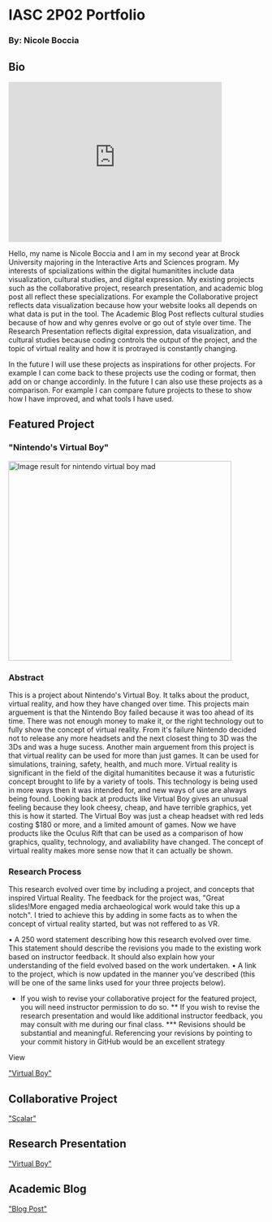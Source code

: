 <h1> IASC 2P02 Portfolio</h1>
<h3>By: Nicole Boccia</h3>
<h2>Bio</h2>
<iframe class="so" width="420" height="315" src="https://www.youtube.com/embed/QpcsdhYmd7M" frameborder="0"></iframe>
<p> Hello, my name is Nicole Boccia and I am in my second year at Brock University majoring in the Interactive Arts and Sciences program. My interests of spcializations within the digital humanitites include data visualization, cultural studies, and digital expression. My existing projects such as the collaborative project, research presentation, and academic blog post all reflect these specializations. For example the Collaborative project reflects data visualization because how your website looks all depends on what data is put in the tool. The Academic Blog Post reflects cultural studies because of how and why genres evolve or go out of style over time. The Research Presentation reflects digital expression, data visualization, and cultural studies because coding controls the output of the project, and the topic of virtual reality and how it is protrayed is constantly changing.</p>
<p>In the future I will use these projects as inspirations for other projects. For example I can come back to these projects use the coding or format, then add on or change accordinly. In the future I can also use these projects as a comparison. For example I can compare future projects to these to show how I have improved, and what tools I have used.

<h2>Featured Project</h2>
<h3>"Nintendo's Virtual Boy"</h3>
<img src="https://68.media.tumblr.com/0966d483186f480841a34c40bf306c4e/tumblr_nqcbifSdFW1rz7xugo1_500.gif" onload="google.aft&amp;&amp;google.aft(this)" width="439" height="393" style="margin-top: 0px;" alt="Image result for nintendo virtual boy mad">
<h3>Abstract</h3>
<p>This is a project about Nintendo's Virtual Boy. It talks about the product, virtual reality, and how they have changed over time. This projects main arguement is that the Nintendo Boy failed because it was too ahead of its time. There was not enough money to make it, or the right technology out to fully show the concept of virtual reality. From it's failure Nintendo decided not to release any more headsets and the next closest thing to 3D was the 3Ds and was a huge sucess. Another main arguement from this project is that virtual reality can be used for more than just games. It can be used for simulations, training, safety, health, and much more. Virtual reality is significant in the field of the digital humanitites because it was a futuristic concept brought to life by a variety of tools. This technology is being used in more ways then it was intended for, and new ways of use are always being found. Looking back at products like Virtual Boy gives an unusual feeling because they look cheesy, cheap, and have terrible graphics, yet this is how it started. The Virtual Boy was just a cheap headset with red leds costing $180 or more, and a limited amount of games. Now we have products like the Oculus Rift that can be used as a comparison of how graphics, quality, technology, and avaliability have changed. The concept of virtual reality makes more sense now that it can actually be shown.
</p>

<h3>Research Process</h3>

<p>This research evolved over time by including a project, and concepts that inspired Virtual Reality. The feedback for the project was, "Great slides!More engaged media archaeological work would take this up a notch". I tried to achieve this by adding in some facts as to when the concept of virtual reality started, but was not reffered to as VR.

• A 250 word statement describing how this research evolved over time. This statement should describe
the revisions you made to the existing work based on instructor feedback. It should also explain how
your understanding of the field evolved based on the work undertaken.
• A link to the project, which is now updated in the manner you’ve described (this will be one of the same
links used for your three projects below).
* If you wish to revise your collaborative project for the featured project, you will need instructor
permission to do so.
** If you wish to revise the research presentation and would like additional instructor feedback, you may
consult with me during our final class.
*** Revisions should be substantial and meaningful. Referencing your revisions by pointing to your
commit history in GitHub would be an excellent strategy

<p>View</p><a href="https://nicoleboccia.github.io/presentation.github.io/">"Virtual Boy"</a>

<h2>Collaborative Project</h2>
<a href="https://nicoleboccia.github.io/collaborativeproject/">"Scalar"</a>

<h2>Research Presentation</h2>
<a href="https://nicoleboccia.github.io/presentation.github.io/">"Virtual Boy"</a> 

<h2>Academic Blog</h2>
<a href="https://nicoleboccia.github.io/blogpost.github.io/">"Blog Post"</a> 

